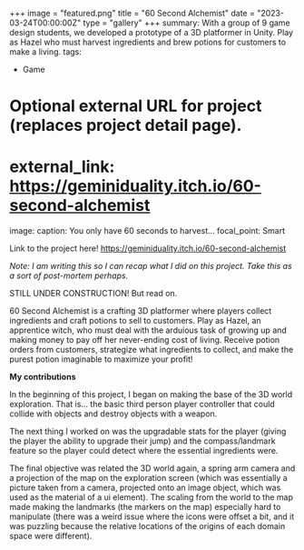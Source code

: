 +++
image = "featured.png"
title = "60 Second Alchemist"
date = "2023-03-24T00:00:00Z"
type = "gallery"
+++
summary: With a group of 9 game design students, we developed a prototype of a 3D platformer in Unity. Play as Hazel who must harvest ingredients and brew potions for customers to make a living.
tags:
  - Game

# Optional external URL for project (replaces project detail page).
# external_link: https://geminiduality.itch.io/60-second-alchemist



image:
  caption: You only have 60 seconds to harvest...
  focal_point: Smart



Link to the project here! https://geminiduality.itch.io/60-second-alchemist



*Note: I am writing this so I can recap what I did on this project. Take this as a sort of post-mortem perhaps.*

STILL UNDER CONSTRUCTION! But read on.

60 Second Alchemist is a crafting 3D platformer where players collect ingredients and craft potions to sell to customers. Play as Hazel, an apprentice witch, who must deal with the arduious task of growing up and making money to pay off her never-ending cost of living. Receive potion orders from customers, strategize what ingredients to collect, and make the purest potion imaginable to maximize your profit!


**My contributions**

In the beginning of this project, I began on making the base of the 3D world exploration. That is... the basic third person player controller that could collide with objects and destroy objects with a weapon.



The next thing I worked on was the upgradable stats for the player (giving the player the ability to upgrade their jump) and the compass/landmark feature so the player could detect where the essential ingredients were.


The final objective was related the 3D world again, a spring arm camera and a projection of the map on the exploration screen (which was essentially a picture taken from a camera, projected onto an image object, which was used as the material of a ui element). The scaling from the world to the map made making the landmarks (the markers on the map) especially hard to manipulate (there was a weird issue where the icons were offset a bit, and it was puzzling because the relative locations of the origins of each domain space were different).


